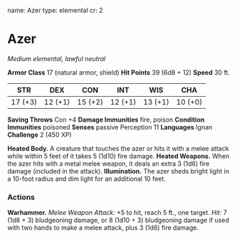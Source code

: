 name: Azer
type: elemental
cr: 2

# Azer
_Medium elemental, lawful neutral_

**Armor Class** 17 (natural armor, shield)
**Hit Points** 39 (6d8 + 12)
**Speed** 30 ft.

| STR      | DEX     | CON      | INT     | WIS     | CHA     |
|----------|---------|----------|---------|---------|---------|
| 17 (+3)  | 12 (+1) | 15 (+2)  | 12 (+1) | 13 (+1) | 10 (+0) |

**Saving Throws** Con +4
**Damage Immunities** fire, poison
**Condition Immunities** poisoned
**Senses** passive Perception 11
**Languages** Ignan
**Challenge** 2 (450 XP)

**Heated Body.** A creature that touches the azer or hits it with a melee attack while within 5 feet of it takes 5 (1d10) fire damage.
**Heated Weapons.** When the azer hits with a metal melee weapon, it deals an extra 3 (1d6) fire damage (included in the attack).
**Illumination.** The azer sheds bright light in a 10-­foot radius and dim light for an additional 10 feet.

### Actions
**Warhammer.** _Melee Weapon Attack:_ +5 to hit, reach 5 ft., one target. _Hit:_ 7 (1d8 + 3) bludgeoning damage, or 8 (1d10 + 3) bludgeoning damage if used with two hands to make a melee attack, plus 3 (1d6) fire damage.
